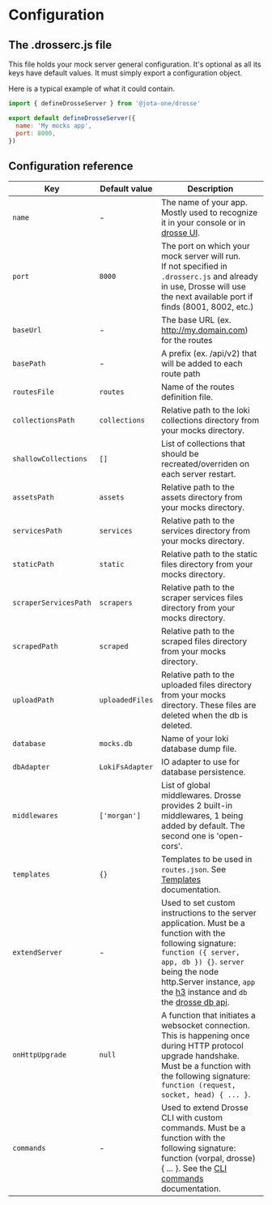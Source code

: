 # Configuration

## The .drosserc.js file

This file holds your mock server general configuration. It's optional as all its keys have default values. It must simply export a configuration object.

Here is a typical example of what it could contain.

```js title=".drosserc.ts"
import { defineDrosseServer } from '@jota-one/drosse'

export default defineDrosseServer({
  name: 'My mocks app',
  port: 8000,
})
```

## Configuration reference

| Key                   | Default value   | Description                                                                                                                                                                                                                                                                                  |
|-----------------------| --------------- |----------------------------------------------------------------------------------------------------------------------------------------------------------------------------------------------------------------------------------------------------------------------------------------------|
| `name`                | -               | The name of your app. Mostly used to recognize it in your console or in [drosse UI](https://github.com/jota-one/drosse-ui).                                                                                                                                                                  |
| `port`                | `8000`          | The port on which your mock server will run.<br>If not specified in `.drosserc.js` and already in use, Drosse will use the next available port if finds (8001, 8002, etc.)                                                                                                                   |
| `baseUrl`             | -               | The base URL (ex. http://my.domain.com) for the routes                                                                                                                                                                                                                                       |
| `basePath`            | -               | A prefix (ex. /api/v2) that will be added to each route path                                                                                                                                                                                                                                 |
| `routesFile`          | `routes`        | Name of the routes definition file.                                                                                                                                                                                                                                                          |
| `collectionsPath`     | `collections`   | Relative path to the loki collections directory from your mocks directory.                                                                                                                                                                                                                   |
| `shallowCollections`  | `[]`            | List of collections that should be recreated/overriden on each server restart.                                                                                                                                                                                                               |
| `assetsPath`          | `assets`        | Relative path to the assets directory from your mocks directory.                                                                                                                                                                                                                             |
| `servicesPath`        | `services`      | Relative path to the services directory from your mocks directory.                                                                                                                                                                                                                           |
| `staticPath`          | `static`        | Relative path to the static files directory from your mocks directory.                                                                                                                                                                                                                       |
| `scraperServicesPath` | `scrapers`      | Relative path to the scraper services files directory from your mocks directory.                                                                                                                                                                                                             |
| `scrapedPath`         | `scraped`       | Relative path to the scraped files directory from your mocks directory.                                                                                                                                                                                                                      |
| `uploadPath`          | `uploadedFiles` | Relative path to the uploaded files directory from your mocks directory. These files are deleted when the db is deleted.                                                                                                                                                                     |
| `database`            | `mocks.db`      | Name of your loki database dump file.                                                                                                                                                                                                                                                        |
| `dbAdapter`           | `LokiFsAdapter` | IO adapter to use for database persistence.                                                                                                                                                                                                                                                  |
| `middlewares`         | `['morgan']`    | List of global middlewares. Drosse provides 2 built-in middlewares, 1 being added by default. The second one is 'open-cors'.                                                                                                                                                                 |
| `templates`           | `{}`            | Templates to be used in `routes.json`. See [Templates](customize-response.md#templates) documentation.                                                                                                                                                                                       |
| `extendServer`        | -               | Used to set custom instructions to the server application. Must be a function with the following signature: `function ({ server, app, db }) {}`. `server` being the node http.Server instance, `app` the [h3](https://github.com/unjs/h3) instance and `db` the [drosse db api](db-api.md#api). |
| `onHttpUpgrade`       | `null`          | A function that initiates a websocket connection. This is happening once during HTTP protocol upgrade handshake. Must be a function with the following signature: `function (request, socket, head) { ... }`.                                                                                |
| `commands`            | -               | Used to extend Drosse CLI with custom commands. Must be a function with the following signature: function (vorpal, drosse) { ... }. See the [CLI commands](commands.md) documentation.                                                                                                       |
